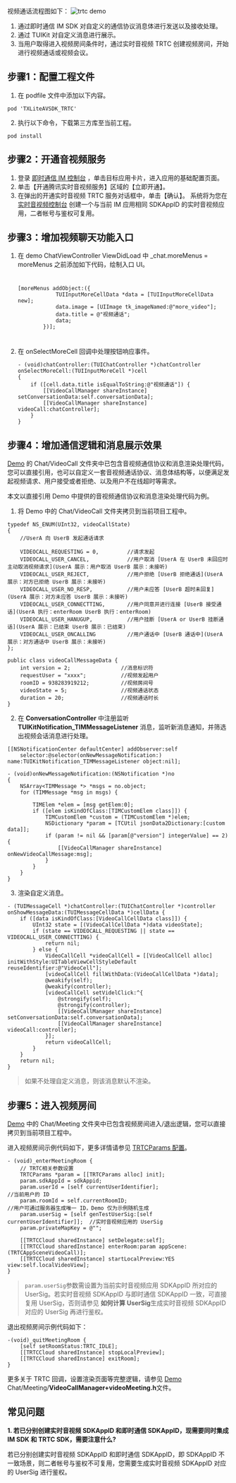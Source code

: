 视频通话流程图如下：
![trtc demo](https://main.qcloudimg.com/raw/3d7bdb9f19b352d5f092ea0b3b3a4032.png)
1. 通过即时通信 IM SDK 对自定义的通信协议消息体进行发送以及接收处理。
2. 通过 TUIKit 对自定义消息进行展示。
3. 当用户取得进入视频房间条件时，通过实时音视频 TRTC 创建视频房间，开始进行视频通话或视频会议。

## 步骤1：配置工程文件

1. 在 podfile 文件中添加以下内容。
 ```
pod 'TXLiteAVSDK_TRTC'
```
2. 执行以下命令，下载第三方库至当前工程。
```
pod install
```

## 步骤2：开通音视频服务
1. 登录 [即时通信 IM 控制台](https://console.cloud.tencent.com/im) ，单击目标应用卡片，进入应用的基础配置页面。
2. 单击【开通腾讯实时音视频服务】区域的【立即开通】。
3. 在弹出的开通实时音视频 TRTC 服务对话框中，单击【确认】。
 系统将为您在 [实时音视频控制台](https://console.cloud.tencent.com/trtc) 创建一个与当前 IM 应用相同 SDKAppID 的实时音视频应用，二者帐号与鉴权可复用。

## 步骤3：增加视频聊天功能入口
<ol><li>在 demo ChatViewController ViewDidLoad 中 _chat.moreMenus = moreMenus 之前添加如下代码，绘制入口 UI。
<pre style="padding-top: 24px; padding-bottom: 24px;">
<code>[moreMenus addObject:({
            TUIInputMoreCellData *data = [TUIInputMoreCellData new];
            data.image = [UIImage tk_imageNamed:@"more_video"];
            data.title = <span class="hljs-string">@"视频通话"</span>;
            data;
        })];
</code></pre></li>
<li>在 onSelectMoreCell 回调中处理按钮响应事件。
<pre>
<code>- (void)chatController:(TUIChatController *)chatController onSelectMoreCell:(TUIInputMoreCell *)cell
{
    if ([cell.data.title isEqualToString:<span class="hljs-string">@"视频通话"</span>]) {
        [[VideoCallManager shareInstance] setConversationData:self.conversationData];
        [[VideoCallManager shareInstance] videoCall:chatController];
    }
}
</code></pre></li></ol>


## 步骤4：增加通信逻辑和消息展示效果
[Demo](https://github.com/tencentyun/TIMSDK) 的 Chat/VideoCall 文件夹中已包含音视频通信协议和消息渲染处理代码，您可以直接引用，也可以自定义一套音视频通话协议、消息体结构等，以便满足发起视频请求、用户接受或者拒绝、以及用户不在线超时等需求。

本文以直接引用 Demo 中提供的音视频通信协议和消息渲染处理代码为例。

1. 将 Demo 中的 Chat/VideoCall 文件夹拷贝到当前项目工程中。

```
typedef NS_ENUM(UInt32, videoCallState)
{
    //UserA 向 UserB 发起通话请求
		
    VIDEOCALL_REQUESTING = 0,         //请求发起
    VIDEOCALL_USER_CANCEL,            //用户取消 [UserA 在 UserB 未回应时主动取消视频请求](UserA 展示：用户取消 UserB 展示：未接听)
    VIDEOCALL_USER_REJECT,            //用户拒绝 [UserB 拒绝通话](UserA 展示：对方已拒绝 UserB 展示：未接听)
    VIDEOCALL_USER_NO_RESP,           //用户未应答 [UserB 超时未回复](UserA 展示：对方未应答 UserB 展示：未接听) 
    VIDEOCALL_USER_CONNECTTING,       //用户同意并进行连接 [UserB 接受通话](UserA 执行：enterRoom UserB 执行：enterRoom)
    VIDEOCALL_USER_HANUGUP,           //用户挂断 [UserA or UserB 挂断通话](UserA 展示：已结束 UserB 展示：已结束)
    VIDEOCALL_USER_ONCALLING          //用户通话中 [UserB 通话中](UserA 展示：对方通话中 UserB 展示：未接听)
};

public class videoCallMessageData {
    int version = 2;                //消息标识符
    requestUser = "xxxx";           //视频发起用户
    roomID = 938283919212;          //视频房间号
    videoState = 5;                 //视频通话状态
    duration = 20;                  //视频通话时长
}
```

2. 在 **ConversationController** 中注册监听 **TUIKitNotification_TIMMessageListener** 消息，监听新消息通知，并筛选出视频会话消息进行处理。

```
[[NSNotificationCenter defaultCenter] addObserver:self
    selector:@selector(onNewMessageNotification:) name:TUIKitNotification_TIMMessageListener object:nil];

- (void)onNewMessageNotification:(NSNotification *)no
{
    NSArray<TIMMessage *> *msgs = no.object;
    for (TIMMessage *msg in msgs) {
        
        TIMElem *elem = [msg getElem:0];
        if ([elem isKindOfClass:[TIMCustomElem class]]) {
            TIMCustomElem *custom = (TIMCustomElem *)elem;
            NSDictionary *param = [TCUtil jsonData2Dictionary:[custom data]];
            if (param != nil && [param[@"version"] integerValue] == 2) {
                [[VideoCallManager shareInstance] onNewVideoCallMessage:msg];
            }
        }
    }
}
```

3. 渲染自定义消息。

```
- (TUIMessageCell *)chatController:(TUIChatController *)controller onShowMessageData:(TUIMessageCellData *)cellData {
    if ([data isKindOfClass:[VideoCallCellData class]]) {
        UInt32 state = [(VideoCallCellData *)data videoState];
        if (state == VIDEOCALL_REQUESTING || state == VIDEOCALL_USER_CONNECTTING) {
            return nil;
        } else {
            VideoCallCell *videoCallCell = [[VideoCallCell alloc] initWithStyle:UITableViewCellStyleDefault reuseIdentifier:@"VideoCell"];
            [videoCallCell fillWithData:(VideoCallCellData *)data];
            @weakify(self);
            @weakify(controller);
            [videoCallCell setVidelClick:^{
                @strongify(self);
                @strongify(controller);
                [[VideoCallManager shareInstance] setConversationData:self.conversationData];
                [[VideoCallManager shareInstance] videoCall:controller];
            }];
            return videoCallCell;
        }
    }
    return nil;
}
```

>如果不处理自定义消息，则该消息默认不渲染。

## 步骤5：进入视频房间
 [Demo](https://github.com/tencentyun/TIMSDK) 中的 Chat/Meeting 文件夹中已包含视频房间进入/退出逻辑，您可以直接拷贝到当前项目工程中。

进入视频房间示例代码如下，更多详情请参见 [TRTCParams 配置](http://doc.qcloudtrtc.com/group__TRTCCloudDef__ios.html#interfaceTRTCParams)。

```
- (void)_enterMeetingRoom {
    // TRTC相关参数设置
    TRTCParams *param = [[TRTCParams alloc] init];
    param.sdkAppId = sdkAppid;
    param.userId = [self currentUserIdentifier];                         //当前用户的 ID
    param.roomId = self.currentRoomID;                                   //用户可通过服务器生成唯一 ID，Demo 仅为示例随机生成
    param.userSig = [self genTestUserSig:[self currentUserIdentifier]];  //实时音视频应用的 UserSig
    param.privateMapKey = @"";

    [[TRTCCloud sharedInstance] setDelegate:self];
    [[TRTCCloud sharedInstance] enterRoom:param appScene:(TRTCAppSceneVideoCall)];
    [[TRTCCloud sharedInstance] startLocalPreview:YES view:self.localVideoView];
}
```
>`param.userSig`参数需设置为当前实时音视频应用 SDKAppID 所对应的 UserSig。若实时音视频 SDKAppID 与即时通信 SDKAppID 一致，可直接复用 UserSig，否则请参见 **如何计算 UserSig**生成实时音视频 SDKAppID 对应的 UserSig 再进行鉴权。
 
退出视频房间示例代码如下：

```
-(void)_quitMeetingRoom {
    [self setRoomStatus:TRTC_IDLE];
    [[TRTCCloud sharedInstance] stopLocalPreview];
    [[TRTCCloud sharedInstance] exitRoom];
}
```

更多关于 TRTC 回调，设置渲染页面等完整逻辑，请参见 [Demo](https://github.com/tencentyun/TIMSDK) Chat/Meeting/**VideoCallManager+videoMeeting.h**文件。


## 常见问题
**1. 若已分别创建实时音视频 SDKAppID 和即时通信 SDKAppID，现需要同时集成 IM SDK 和 TRTC SDK，需要注意什么?**

 若已分别创建实时音视频 SDKAppID 和即时通信 SDKAppID，即 SDKAppID 不一致场景，则二者帐号与鉴权不可复用，您需要生成实时音视频 SDKAppID 对应的 UserSig 进行鉴权。
